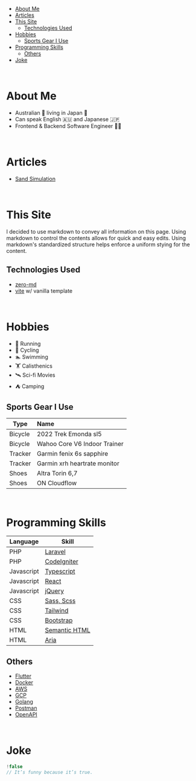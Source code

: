 <!-- TOC -->
* [About Me](#about-me)
* [Articles](#articles)
* [This Site](#this-site)
  * [Technologies Used](#technologies-used)
* [Hobbies](#hobbies)
  * [Sports Gear I Use](#sports-gear-i-use)
* [Programming Skills](#programming-skills)
  * [Others](#others)
* [Joke](#joke)
<!-- TOC -->

<br>

# About Me

- Australian 🦘 living in Japan 🎏
- Can speak English 🇦🇺 and Japanese 🇯🇵
- Frontend & Backend Software Engineer 👨‍💻

<br>

# Articles

- [Sand Simulation](/profile/sand-v2)

<br>

# This Site

I decided to use markdown to convey all information on this page. Using markdown to control the contents allows for quick and easy edits. Using markdown's
standardized structure helps enforce a uniform stying for the content.

## Technologies Used

- [zero-md](https://github.com/zerodevx/zero-md)
- [vite](https://vitejs.dev/) w/ vanilla template

<br>

# Hobbies

- 🏃‍ Running
- 🚴‍ Cycling
- 🏊‍ Swimming
- 🏋 Calisthenics
- 🛰️ Sci-fi Movies
- ⛺️ Camping

## Sports Gear I Use

| Type    | Name                         |
|---------|:-----------------------------|
| Bicycle | 2022 Trek Emonda sl5         |
| Bicycle | Wahoo Core V6 Indoor Trainer |
| Tracker | Garmin fenix 6s sapphire     |
| Tracker | Garmin xrh heartrate monitor |
| Shoes   | Altra Torin 6,7              |
| Shoes   | ON Cloudflow                 |

<br>

# Programming Skills

| Language   | Skill                                                                        |
|------------|------------------------------------------------------------------------------|
| PHP        | [Laravel](https://laravel.com/)                                              |
| PHP        | [CodeIgniter](https://codeigniter.com/)                                      |
| Javascript | [Typescript](https://www.typescriptlang.org/)                                |
| Javascript | [React](https://react.dev/)                                                  |
| Javascript | [jQuery](https://jquery.com/)                                                |
| CSS        | [Sass, Scss](https://sass-lang.com/)                                         |
| CSS        | [Tailwind](https://tailwindcss.com/)                                         |
| CSS        | [Bootstrap](https://getbootstrap.com/)                                       |
| HTML       | [Semantic HTML](https://developer.mozilla.org/en-US/docs/Glossary/semantics) |
| HTML       | [Aria](https://developer.mozilla.org/en-US/docs/Web/Accessibility/ARIA)      |

## Others

- [Flutter](https://flutter.dev/)
- [Docker](https://www.docker.com/)
- [AWS](https://aws.amazon.com/)
- [GCP](https://console.cloud.google.com/)
- [Golang](https://go.dev/)
- [Postman](https://www.postman.com/)
- [OpenAPI](https://www.openapis.org/)

<br>

# Joke

```js
!false
// It’s funny because it’s true.
```
